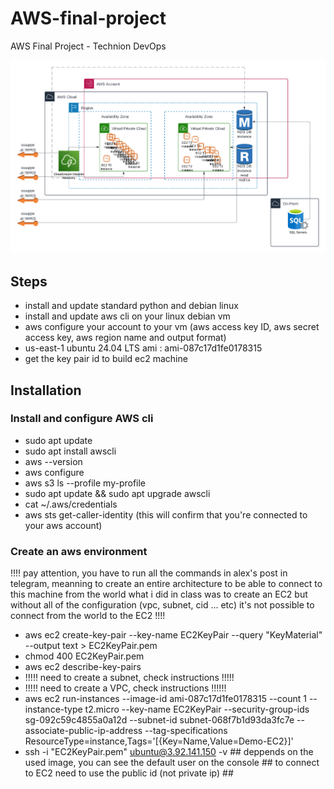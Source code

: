 # AWS-final-project
AWS Final Project - Technion DevOps

![AWS Arch](course_HA_example.png)

## Steps 

- install and update standard python and debian linux
- install and update aws cli on your linux debian vm
- aws configure your account to your vm (aws access key ID, aws secret access key, aws region name and output format)
- us-east-1 ubuntu 24.04 LTS ami : ami-087c17d1fe0178315
- get the key pair id to build ec2 machine 

## Installation 

### Install and configure AWS cli 

- sudo apt update
- sudo apt install awscli
- aws --version
- aws configure
- aws s3 ls --profile my-profile
- sudo apt update && sudo apt upgrade awscli
- cat ~/.aws/credentials
- aws sts get-caller-identity (this will confirm that you're connected to your aws account)

### Create an aws environment 
!!!! pay attention, you have to run all the commands in alex's post in telegram, meanning to create an entire architecture to be able to connect to this machine from the world
what i did in class was to create an EC2 but without all of the configuration (vpc, subnet, cid ... etc) it's not possible to connect from the world to the EC2 !!!!


- aws ec2 create-key-pair --key-name EC2KeyPair --query "KeyMaterial" --output text > EC2KeyPair.pem
- chmod 400 EC2KeyPair.pem
- aws ec2 describe-key-pairs
- !!!!! need to create a subnet, check instructions !!!!!
- !!!!! need to create a VPC, check instructions !!!!!!
- aws ec2 run-instances --image-id ami-087c17d1fe0178315 --count 1 --instance-type t2.micro --key-name EC2KeyPair  --security-group-ids sg-092c59c4855a0a12d --subnet-id subnet-068f7b1d93da3fc7e --associate-public-ip-address --tag-specifications ResourceType=instance,Tags='[{Key=Name,Value=Demo-EC2}]'
-  ssh -i "EC2KeyPair.pem" ubuntu@3.92.141.150 -v ## deppends on the used image, you can see the default user on the console ## to connect to EC2 need to use the public id (not private ip) ##

